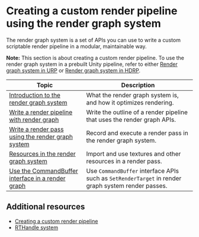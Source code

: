 # Creating a custom render pipeline using the render graph system

The render graph system is a set of APIs you can use to write a custom scriptable render pipeline in a modular, maintainable way.

**Note:** This section is about creating a custom render pipeline. To use the render graph system in a prebuilt Unity pipeline, refer to either [Render graph system in URP](https://docs.unity3d.com/Manual/urp/render-graph.html) or [Render graph system in HDRP](https://docs.unity3d.com/Packages/com.unity.render-pipelines.high-definition@latest/index.html?subfolder=/manual/render-graph-introduction.html).

|**Topic**|**Description**|
|-|-|
|[Introduction to the render graph system](render-graph-system.md)|What the render graph system is, and how it optimizes rendering.|
|[Write a render pipeline with render graph](render-graph-writing-a-render-pipeline.md)|Write the outline of a render pipeline that uses the render graph APIs.|
|[Write a render pass using the render graph system](render-graph-write-render-pass.md)|Record and execute a render pass in the render graph system.|
|[Resources in the render graph system](render-graph-resources-landing.md)|Import and use textures and other resources in a render pass.|
|[Use the CommandBuffer interface in a render graph](render-graph-unsafe-pass.md)|Use `CommandBuffer` interface APIs such as `SetRenderTarget` in render graph system render passes.|

## Additional resources

- [Creating a custom render pipeline](srp-custom.md)
- [RTHandle system](rthandle-system.md)

